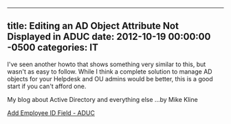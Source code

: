 ﻿---

title:  Editing an AD Object Attribute Not Displayed in ADUC
date:   2012-10-19 00:00:00 -0500
categories: IT
---






I've seen another howto that shows something very similar to this, but wasn't as easy to follow. While I think a complete solution to manage AD objects for your Helpdesk and OU admins would be better, this is a good start if you can't afford one.

My blog about Active Directory and everything else
...by Mike Kline

<a href="http://adisfun.blogspot.com/2009/05/add-employee-id-field-aduc.html">Add Employee ID Field - ADUC</a>



